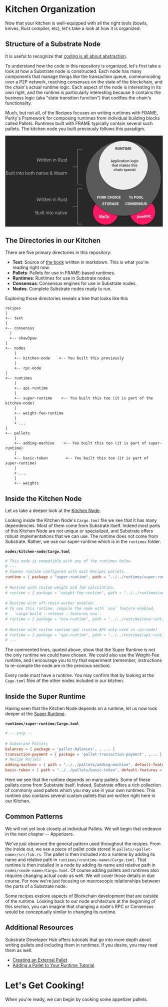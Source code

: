 # Kitchen Organization

Now that your kitchen is well-equipped with all the right tools (bowls, knives, Rust compiler, etc),
let's take a look at how it is organized.

## Structure of a Substrate Node

It is useful to recognize that
[coding is all about abstraction](https://youtu.be/05H4YsyPA-U?t=1789).

To understand how the code in this repository is organized, let's first take a look at how a
Substrate node is constructed. Each node has many components that manage things like the transaction
queue, communicating over a P2P network, reaching consensus on the state of the blockchain,
and the chain's actual runtime logic. Each aspect of the node is interesting in its own right, and
the runtime is particularly interesting because it contains the business logic (aka "state
transition function") that codifies the chain's functionality.

Much, but not all, of the Recipes focuses on writing runtimes with FRAME, Parity's Framework for
composing runtimes from individual building blocks called Pallets. Runtimes built with FRAME
typically contain several such pallets. The kitchen node you built previously follows this paradigm.

![Substrate Architecture Diagram](../img/substrate-architecture.png)

## The Directories in our Kitchen

There are five primary directories in this repository:

-   **Text**: Source of [the book](https://substrate.dev/recipes) written in markdown. This is what
    you're reading right now.
-   **Pallets**: Pallets for use in FRAME-based runtimes.
-   **Runtimes**: Runtimes for use in Substrate nodes.
-   **Consensus**: Consensus engines for use in Substrate nodes.
-   **Nodes**: Complete Substrate nodes ready to run.

Exploring those directories reveals a tree that looks like this

```
recipes
|
+-- text
|
+-- consensus
  |
  +-- shaw3pow
|
+-- nodes
	|
	+-- kitchen-node    <-- You built this previously
	|
	+-- rpc-node
|
+-- runtimes
	|
	+-- api-runtime
	|
	+-- super-runtime    <-- You built this too (it is part of the kitchen-node)
	|
	+-- weight-fee-runtime
	|
	+ ...
|
+-- pallets
	|
	+-- adding-machine    <-- You built this too (it is part of super-runtime)
	|
	+-- basic-token        <-- You built this too (it is part of super-runtime)
	|
	+ ...
	|
	+-- weights
```

## Inside the Kitchen Node

Let us take a deeper look at the
[Kitchen Node](https://github.com/substrate-developer-hub/recipes/tree/master/nodes/kitchen-node).

Looking inside the Kitchen Node's `Cargo.toml` file we see that it has many dependencies. Most of
them come from Substrate itself. Indeed most parts of this Kitchen Node are not unique or
specialized, and Substrate offers robust implementations that we can use. The runtime does not come
from Substrate. Rather, we use our super-runtime which is in the `runtimes` folder.

**`nodes/kitchen-node/Cargo.toml`**

```TOML
# This node is compatible with any of the runtimes below
# ---
# Common runtime configured with most Recipes pallets.
runtime = { package = "super-runtime", path = "../../runtimes/super-runtime" }

# Runtime with custom weight and fee calculation.
# runtime = { package = "weight-fee-runtime", path = "../../runtimes/weight-fee-runtime"}

# Runtime with off-chain worker enabled.
# To use this runtime, compile the node with `ocw` feature enabled,
#   `cargo build --release --features ocw`.
# runtime = { package = "ocw-runtime", path = "../../runtimes/ocw-runtime" }

# Runtime with custom runtime-api (custom API only used in rpc-node)
# runtime = { package = "api-runtime", path = "../../runtimes/api-runtime" }
# ---
```

The commented lines, quoted above, show that the Super Runtime is not the only runtime we could have
chosen. We could also use the Weight-Fee runtime, and I encourage you to try that experiment
(remember, instructions to re-compile the node are in the previous section).

Every node must have a runtime. You may confirm that by looking at the `Cago.toml` files of the
other nodes included in our kitchen.

## Inside the Super Runtime

Having seen that the Kitchen Node depends on a runtime, let us now look deeper at the
[Super Runtime](https://github.com/substrate-developer-hub/recipes/tree/master/runtimes/super-runtime).

**`runtimes/super-runtime/Cargo.toml`**

```TOML
# -- snip --

# Substrate Pallets
balances = { package = 'pallet-balances', , ... }
transaction-payment = { package = 'pallet-transaction-payment', ,... }
# Recipe Pallets
adding-machine = { path = "../../pallets/adding-machine", default-features = false }
basic-token = { path = "../../pallets/basic-token", default-features = false }
```

Here we see that the runtime depends on many pallets. Some of these pallets come from Substrate
itself. Indeed, Substrate offers a rich collection of commonly used pallets which you may use in
your own runtimes. This runtime also contains several custom pallets that are written right here in
our Kitchen.

## Common Patterns

We will not yet look closely at individual Pallets. We will begin that endeavor in the next chapter
-- Appetizers.

We've just observed the general pattern used throughout the recipes. From the inside out, we see a
piece of pallet code stored in `pallets/<pallet-name>/src/lib.rs`. The pallet is then included into
a runtime by adding its name and relative path in `runtimes/<runtime-name>/Cargo.toml`. That runtime
is then installed in a node by adding its name and relative path in `nodes/<node-name>/Cargo.toml`.
Of course adding pallets and runtimes also requires changing actual _code_ as well. We will cover
those details in due course. For now we're just focusing on macroscopic relationships between the
parts of a Substrate node.

Some recipes explore aspects of Blockchain development that are outside of the runtime. Looking back
to our node architecture at the beginning of this section, you can imagine that changing a node's
RPC or Consensus would be conceptually similar to changing its runtime.

## Additional Resources

Substrate Developer Hub offers tutorials that go into more depth about writing pallets and including
them in runtimes. If you desire, you may read them as well.

-   [Creating an External Pallet](https://substrate.dev/docs/en/next/tutorials/creating-a-runtime-module)
-   [Adding a Pallet to Your Runtime Tutorial](https://substrate.dev/docs/en/next/tutorials/adding-a-module-to-your-runtime)

# Let's Get Cooking!

When you're ready, we can begin by cooking some appetizer pallets.
